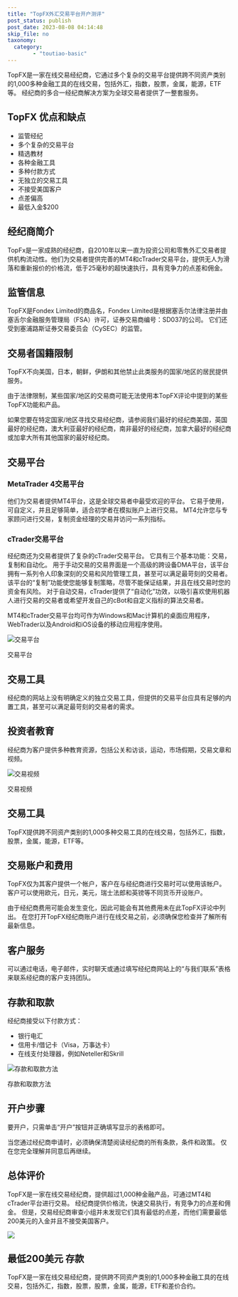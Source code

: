 ```yaml
---
title: "TopFX外汇交易平台开户测评"
post_status: publish
post_date: 2023-08-08 04:14:48
skip_file: no
taxonomy:
  category:
        - "toutiao-basic"
---
```


TopFX是一家在线交易经纪商，它通过多个复杂的交易平台提供跨不同资产类别的1,000多种金融工具的在线交易，包括外汇，指数，股票，金属，能源，ETF等。 经纪商的多合一经纪商解决方案为全球交易者提供了一整套服务。

## TopFX 优点和缺点

- 监管经纪
- 多个复杂的交易平台
- 精选教材
- 各种金融工具
- 多种付款方式
- 无独立的交易工具
- 不接受美国客户
- 点差偏高
- 最低入金$200

## 经纪商简介

TopFx是一家成熟的经纪商，自2010年以来一直为投资公司和零售外汇交易者提供机构流动性。他们为交易者提供完善的MT4和cTrader交易平台，提供无人为滑落和重新报价的价格流，低于25毫秒的超快速执行，具有竞争力的点差和佣金。

## 监管信息

TopFX是Fondex Limited的商品名，Fondex Limited是根据塞舌尔法律注册并由塞舌尔金融服务管理局（FSA）许可，证券交易商编号：SD037的公司。 它们还受到塞浦路斯证券交易委员会（CySEC）的监管。

## 交易者国籍限制

TopFX不向美国，日本，朝鲜，伊朗和其他禁止此类服务的国家/地区的居民提供服务。

由于法律限制，某些国家/地区的交易商可能无法使用本TopFX评论中提到的某些TopFX功能和产品。

如果您要在特定国家/地区寻找交易经纪商，请参阅我们最好的经纪商美国，英国最好的经纪商，澳大利亚最好的经纪商，南非最好的经纪商，加拿大最好的经纪商或加拿大所有其他国家的最好经纪商。

## 交易平台

### MetaTrader 4交易平台

他们为交易者提供MT4平台，这是全球交易者中最受欢迎的平台。 它易于使用，可自定义，并且足够简单，适合初学者在模拟账户上进行交易。 MT4允许您与专家顾问进行交易，复制资金经理的交易并访问一系列指标。

### cTrader交易平台

经纪商还为交易者提供了复杂的cTrader交易平台。 它具有三个基本功能：交易，复制和自动化。 用于手动交易的交易界面是一个高级的跨设备DMA平台，该平台拥有一系列令人印象深刻的交易和风险管理工具，甚至可以满足最苛刻的交易者。 该平台的“复制”功能使您能够复制策略，尽管不能保证结果，并且在线交易时您的资金有风险。 对于自动交易，cTrader提供了“自动化”功效，以吸引喜欢使用机器人进行交易的交易者或希望开发自己的cBot和自定义指标的算法交易者。

MT4和cTrader交易平台均可作为Windows和Mac计算机的桌面应用程序，WebTrader以及Android和iOS设备的移动应用程序使用。

![交易平台](https://cdn.fendou.la/funstoutiao/2020/11/TopFX-Review-Trading-Platform-.jpg "交易平台")

交易平台

## 交易工具

经纪商的网站上没有明确定义的独立交易工具，但提供的交易平台应具有足够的内置工具，甚至可以满足最苛刻的交易者的需求。

## 投资者教育

经纪商为客户提供多种教育资源，包括公关和访谈，运动，市场假期，交易文章和视频。

![交易视频](https://cdn.fendou.la/funstoutiao/2020/11/TopFX-Review-Videos.jpg "交易视频")

交易视频

## 交易工具

TopFX提供跨不同资产类别的1,000多种交易工具的在线交易，包括外汇，指数，股票，金属，能源，ETF等。

## 交易账户和费用

TopFX仅为其客户提供一个帐户，客户在与经纪商进行交易时可以使用该帐户。 客户可以使用欧元，日元，美元，瑞士法郎和英镑等不同货币开设账户。

由于经纪商费用可能会发生变化，因此可能会有其他费用未在此TopFX评论中列出。 在您打开TopFX经纪商账户进行在线交易之前，必须确保您检查并了解所有最新信息。

## 客户服务

可以通过电话，电子邮件，实时聊天或通过填写经纪商网站上的“与我们联系”表格来联系经纪商的客户支持团队。

## 存款和取款

经纪商接受以下付款方式：

- 银行电汇
- 信用卡/借记卡（Visa，万事达卡）
- 在线支付处理器，例如Neteller和Skrill

![存款和取款方法](https://cdn.fendou.la/funstoutiao/2020/11/TopFX-Review-Deposit-And-Withdrawal-Methods--1024x185.jpg "存款和取款方法")

存款和取款方法

## 开户步骤

要开户，只需单击“开户”按钮并正确填写显示的表格即可。

当您通过经纪商申请时，必须确保清楚阅读经纪商的所有条款，条件和政策。 仅在您完全理解并同意后再继续。

## 总体评价

TopFX是一家在线交易经纪商，提供超过1,000种金融产品，可通过MT4和cTrader平台进行交易。 经纪商提供价格流，快速交易执行，有竞争力的点差和佣金。 但是，交易经纪商审查小组并未发现它们具有最低的点差，而他们需要最低200美元的入金并且不接受美国客户。

![](https://cdn.fendou.la/funstoutiao/2020/11/TopFX-Logo.png)

## 最低200美元 存款

TopFX是一家在线交易经纪商，提供跨不同资产类别的1,000多种金融工具的在线交易，包括外汇，指数，股票，股票，金属，能源，ETF和差价合约。

